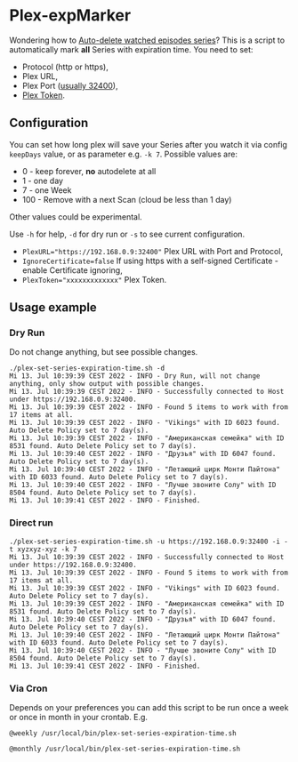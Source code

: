 # Plex-expMarker

Wondering how to [Auto-delete watched episodes series](https://forums.plex.tv/t/change-delete-episodes-after-watching-default-behaviour/199807)?
This is a script to automatically mark **all** Series with expiration time.
You need to set:
 - Protocol (http or https),
 - Plex URL,
 - Plex Port ([usually 32400](https://support.plex.tv/articles/201543147-what-network-ports-do-i-need-to-allow-through-my-firewall/)),
 - [Plex Token](https://support.plex.tv/articles/204059436-finding-an-authentication-token-x-plex-token/).

## Configuration

You can set how long plex will save your Series after you watch it via config `keepDays` value, or as parameter e.g. `-k 7`. Possible values are:

- 0 - keep forever, **no** autodelete at all
- 1 - one day
- 7 - one Week
- 100 - Remove with a next Scan (cloud be less than 1 day)

Other values could be experimental.

Use `-h` for help, `-d` for dry run or `-s` to see current configuration.

- `PlexURL="https://192.168.0.9:32400"` Plex URL with Port and Protocol,
- `IgnoreCertificate=false` If using https with a self-signed Certificate - enable Certificate ignoring,
- `PlexToken="xxxxxxxxxxxxx"` Plex Token.

## Usage example

### Dry Run

Do not change anything, but see possible changes.

```shell
./plex-set-series-expiration-time.sh -d
Mi 13. Jul 10:39:39 CEST 2022 - INFO - Dry Run, will not change anything, only show output with possible changes.
Mi 13. Jul 10:39:39 CEST 2022 - INFO - Successfully connected to Host under https://192.168.0.9:32400.
Mi 13. Jul 10:39:39 CEST 2022 - INFO - Found 5 items to work with from 17 items at all.
Mi 13. Jul 10:39:39 CEST 2022 - INFO - "Vikings" with ID 6023 found. Auto Delete Policy set to 7 day(s).
Mi 13. Jul 10:39:39 CEST 2022 - INFO - "Американская семейка" with ID 8531 found. Auto Delete Policy set to 7 day(s).
Mi 13. Jul 10:39:40 CEST 2022 - INFO - "Друзья" with ID 6047 found. Auto Delete Policy set to 7 day(s).
Mi 13. Jul 10:39:40 CEST 2022 - INFO - "Летающий цирк Монти Пайтона" with ID 6033 found. Auto Delete Policy set to 7 day(s).
Mi 13. Jul 10:39:40 CEST 2022 - INFO - "Лучше звоните Солу" with ID 8504 found. Auto Delete Policy set to 7 day(s).
Mi 13. Jul 10:39:41 CEST 2022 - INFO - Finished.
```

### Direct run

```shell
./plex-set-series-expiration-time.sh -u https://192.168.0.9:32400 -i -t xyzxyz-xyz -k 7
Mi 13. Jul 10:39:39 CEST 2022 - INFO - Successfully connected to Host under https://192.168.0.9:32400.
Mi 13. Jul 10:39:39 CEST 2022 - INFO - Found 5 items to work with from 17 items at all.
Mi 13. Jul 10:39:39 CEST 2022 - INFO - "Vikings" with ID 6023 found. Auto Delete Policy set to 7 day(s).
Mi 13. Jul 10:39:39 CEST 2022 - INFO - "Американская семейка" with ID 8531 found. Auto Delete Policy set to 7 day(s).
Mi 13. Jul 10:39:40 CEST 2022 - INFO - "Друзья" with ID 6047 found. Auto Delete Policy set to 7 day(s).
Mi 13. Jul 10:39:40 CEST 2022 - INFO - "Летающий цирк Монти Пайтона" with ID 6033 found. Auto Delete Policy set to 7 day(s).
Mi 13. Jul 10:39:40 CEST 2022 - INFO - "Лучше звоните Солу" with ID 8504 found. Auto Delete Policy set to 7 day(s).
Mi 13. Jul 10:39:41 CEST 2022 - INFO - Finished.
```

### Via Cron

Depends on your preferences you can add this script to be run once a week or once in month in your crontab. E.g.

```shell
@weekly /usr/local/bin/plex-set-series-expiration-time.sh
```

```shell
@monthly /usr/local/bin/plex-set-series-expiration-time.sh
```
